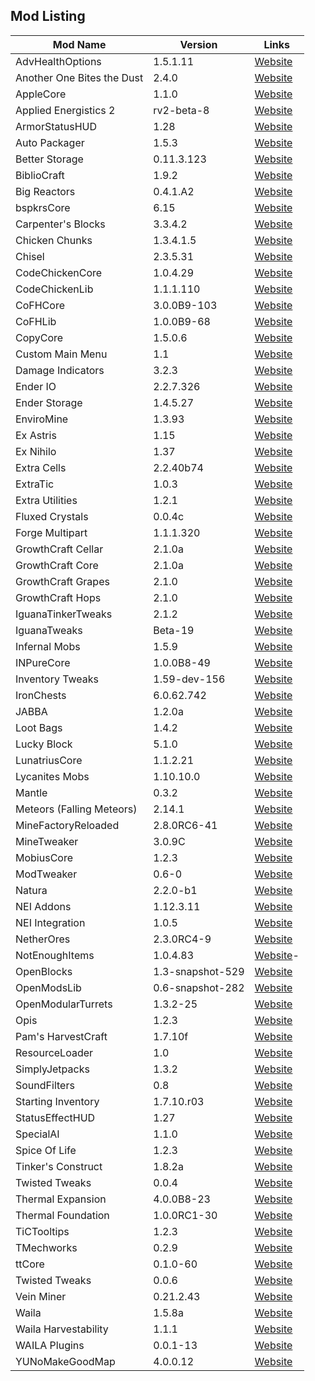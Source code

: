 Mod Listing
------

| Mod Name | Version | Links |
| -------- | ------- | ------- |
| AdvHealthOptions | 1.5.1.11 | [Website](http://copy.mcft.net/) |
| Another One Bites the Dust | 2.4.0 | [Website](http://www.minecraftforum.net/topic/2319703-) |
| AppleCore | 1.1.0 | [Website](http://minecraft.curseforge.com/mc-mods/224472-) |
| Applied Energistics 2 | rv2-beta-8 | [Website](http://ae-mod.info/) |
| ArmorStatusHUD | 1.28 | [Website](http://www.minecraftforum.net/forums/mapping-and-modding/minecraft-mods/1282347-) |
| Auto Packager |	1.5.3 | [Website](http://minecraft.curseforge.com/mc-mods/221457-) |
| Better Storage | 0.11.3.123 | [Website](http://www.minecraftforum.net/forums/mapping-and-modding/minecraft-mods/wip-mods/1442380-) |
| BiblioCraft |	1.9.2 | [Website](http://www.bibliocraftmod.com) |
| Big Reactors | 0.4.1.A2 | [Website](http://www.big-reactors.com/) |
| bspkrsCore | 6.15 | [Website](http://www.minecraftforum.net/forums/mapping-and-modding/minecraft-mods/1281180-) |
| Carpenter's Blocks | 3.3.4.2 | [Website](http://www.minecraftforum.net/topic/1790919-) |
| Chicken Chunks | 1.3.4.1.5 | [Website](http://www.minecraftforum.net/topic/909223-) |
| Chisel | 2.3.5.31 | [Website](http://www.minecraftforum.net/topic/2592047-) |
| CodeChickenCore | 1.0.4.29 | [Website](http://www.minecraftforum.net/topic/909223-) |
| CodeChickenLib | 1.1.1.110 | [Website](http://www.minecraftforum.net/topic/909223-) |
| CoFHCore | 3.0.0B9-103 | [Website](http://teamcofh.com/) |
| CoFHLib | 1.0.0B9-68 | [Website](http://teamcofh.com/) |
| CopyCore | 1.5.0.6 | [Website](http://copy.mcft.net/) |
| Custom Main Menu | 1.1 | [Website](http://minecraft.curseforge.com/mc-mods/226406-) |
| Damage Indicators | 3.2.3 | [Website](http://www.minecraftforum.net/forums/mapping-and-modding/minecraft-mods/1286538-) |
| Ender IO | 2.2.7.326 | [Website](http://enderio.com) |
| Ender Storage | 1.4.5.27 | [Website](http://www.minecraftforum.net/topic/909223-) |
| EnviroMine | 1.3.93 | [Website](https://github.com/EnviroMine/EnviroMine-1.7) |
| Ex Astris | 1.15 | [Website](http://www.minecraftforum.net/forums/mapping-and-modding/minecraft-mods/wip-mods/2210492-) |
| Ex Nihilo | 1.37 | [Website](http://www.minecraftforum.net/topic/1981778-) |
| Extra Cells | 2.2.40b74 | [Website](https://github.com/M3gaFr3ak/ExtraCells2) |
| ExtraTic | 1.0.3 | [Website](http://minecraft.curseforge.com/mc-mods/72728-extratic) |
| Extra Utilities | 1.2.1 | [Website](http://www.minecraftforum.net/topic/1776056-) |
| Fluxed Crystals | 0.0.4c | [Website](http://minecraft.curseforge.com/mc-mods/226074-) |
| Forge Multipart | 1.1.1.320 | [Website](https://github.com/Chicken-Bones/ForgeMultipart) |
| GrowthCraft Cellar | 2.1.0a | [Website](http://www.minecraftforum.net/forums/mapping-and-modding/minecraft-mods/1286298-) |
| GrowthCraft Core | 2.1.0a | [Website](http://www.minecraftforum.net/forums/mapping-and-modding/minecraft-mods/1286298-) |
| GrowthCraft Grapes | 2.1.0 | [Website](http://www.minecraftforum.net/forums/mapping-and-modding/minecraft-mods/1286298-) |
| GrowthCraft Hops | 2.1.0 | [Website](http://www.minecraftforum.net/forums/mapping-and-modding/minecraft-mods/1286298-) |
| IguanaTinkerTweaks | 2.1.2 | [Website](http://www.minecraftforum.net/forums/mapping-and-modding/minecraft-mods/2176855-) |
| IguanaTweaks | Beta-19 | [Website](http://www.minecraftforum.net/forums/mapping-and-modding/minecraft-mods/1295224-) |
| Infernal Mobs | 1.5.9 | [Website](http://www.atomicstryker.net/infernalmobs.php) |
| INPureCore | 1.0.0B8-49 | [Website](http://www.minecraftforum.net/forums/mapping-and-modding/minecraft-mods/2196459-) |
| Inventory Tweaks | 1.59-dev-156 | [Website](https://github.com/Kobata/inventory-tweaks) |
| IronChests | 6.0.62.742 | [Website](http://files.minecraftforge.net/IronChests2/) |
| JABBA | 1.2.0a | [Website](http://profmobius.blogspot.fr/search/label/JABBA) |
| Loot Bags | 1.4.2 | [Website](http://minecraft.curseforge.com/mc-mods/225946-) |
| Lucky Block | 5.1.0 | [Website](http://www.minecraftforum.net/topic/2031111-) |
| LunatriusCore | 1.1.2.21 | [Website](http://mc.lunatri.us/) |
| Lycanites Mobs | 1.10.10.0 | [Website](http://lycanitesmobs.nephrite.co.uk) |
| Mantle | 0.3.2 | [Website](https://github.com/SlimeKnights/Mantle) |
| Meteors (Falling Meteors) | 2.14.1 | [Website](http://www.minecraftforum.net/topic/989113-) |
| MineFactoryReloaded | 2.8.0RC6-41 | [Website](http://www.minecraftforum.net/topic/2016680-) |
| MineTweaker | 3.0.9C | [Website](http://www.minecraftforum.net/topic/1886008-) |
| MobiusCore | 1.2.3 | [Website](http://profmobius.blogspot.fr/) |
| ModTweaker | 0.6-0 | [Website](http://minecraft.curseforge.com/mc-mods/220954-) |
| Natura | 2.2.0-b1 | [Website](http://www.minecraftforum.net/topic/1753754-) | |
| NEI Addons | 1.12.3.11 | [Website](http://bdew.net/neiaddons) |
| NEI Integration | 1.0.5 | [Website](http://minecraft.curseforge.com/mc-mods/225251-) |
| NetherOres | 2.3.0RC4-9 | [Website](http://www.minecraftforum.net/topic/2016680-) |
| NotEnoughItems | 1.0.4.83 | [Website](http://www.minecraftforum.net/topic/909223)- |
| OpenBlocks | 1.3-snapshot-529 | [Website](http://www.minecraftforum.net/topic/1941514-) |
| OpenModsLib | 0.6-snapshot-282 | [Website](http://www.minecraftforum.net/topic/1941514-) |
| OpenModularTurrets | 1.3.2-25 | [Website](http://minecraft.curseforge.com/mc-mods/224663-) |
| Opis | 1.2.3 | [Website](http://www.minecraftforum.net/topic/2104497-) |
| Pam's HarvestCraft | 1.7.10f | [Website](http://www.minecraftforum.net/topic/402069-) |
| ResourceLoader | 1.0 | [Website](http://minecraft.curseforge.com/mc-mods/226447-) |
| SimplyJetpacks | 1.3.2 | [Website](http://minecraft.curseforge.com/mc-mods/79325-) |
| SoundFilters | 0.8 | [Website](http://minecraft.curseforge.com/mc-mods/222789-sound-filters)
| Starting Inventory | 1.7.10.r03 | [Website](http://www.minecraftforum.net/topic/1009577-) |
| StatusEffectHUD | 1.27 | [Website](http://www.minecraftforum.net/topic/1114612-) |
| SpecialAI | 1.1.0 | [Website](http://www.minecraftforum.net/forums/mapping-and-modding/minecraft-mods/1282771-) |
| Spice Of Life | 1.2.3 | [Website](http://www.minecraftforum.net/forums/mapping-and-modding/minecraft-mods/2091809-) |
| Tinker's Construct | 1.8.2a | [Website](http://www.minecraftforum.net/topic/1659892-t) |
| Twisted Tweaks | 0.0.4 | [Website](https://github.com/TSSN/Twisted-Tweaks) |
| Thermal Expansion | 4.0.0B8-23 | [Website](http://teamcofh.com/) |
| Thermal Foundation | 1.0.0RC1-30 | [Website](http://teamcofh.com/) |
| TiCTooltips | 1.2.3 | [Website](http://www.minecraftforum.net/forums/mapping-and-modding/minecraft-mods/1294501-) |
| TMechworks | 0.2.9 | [Website](http://www.minecraftforum.net/topic/1659892-) |
| ttCore | 0.1.0-60 | [Website](http://minecraft.curseforge.com/mc-mods/226082-) |
| Twisted Tweaks | 0.0.6 | [Website](https://github.com/TSSN/Twisted-Tweaks) |
| Vein Miner | 0.21.2.43 | [Website](http://minecraft.curseforge.com/mc-mods/veinminer/) |
| Waila | 1.5.8a | [Website](http://www.minecraftforum.net/topic/1846244-) |
| Waila Harvestability | 1.1.1 | [Website](http://www.minecraftforum.net/forums/mapping-and-modding/minecraft-mods/1295067-) |
| WAILA Plugins | 0.0.1-13 | [Website](http://minecraft.curseforge.com/mc-mods/226119-) |
| YUNoMakeGoodMap | 4.0.0.12 | [Website](https://github.com/LexManos/YUNoMakeGoodMap) |